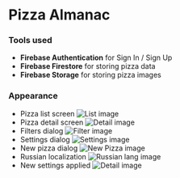 # Pizza Almanac

### Tools used

* **Firebase Authentication** for Sign In / Sign Up
* **Firebase Firestore** for storing pizza data
* **Firebase Storage** for storing pizza images

### Appearance

* Pizza list screen
![List image](https://github.com/polina-krukovich/pizza-almanac-android/blob/master/screenshots/list.png)
* Pizza detail screen
![Detail image](https://github.com/polina-krukovich/pizza-almanac-android/blob/master/screenshots/detail.png)
* Filters dialog
![Filter image](https://github.com/polina-krukovich/pizza-almanac-android/blob/master/screenshots/filter.png)
* Settings dialog
![Settings image](https://github.com/polina-krukovich/pizza-almanac-android/blob/master/screenshots/settings.png)
* New pizza dialog
![New Pizza image](https://github.com/polina-krukovich/pizza-almanac-android/blob/master/screenshots/addnew.png)
* Russian localization
![Russian lang image](https://github.com/polina-krukovich/pizza-almanac-android/blob/master/screenshots/rulang.png)
* New settings applied 
![Detail image](https://github.com/polina-krukovich/pizza-almanac-android/blob/master/screenshots/newsettings.png)

